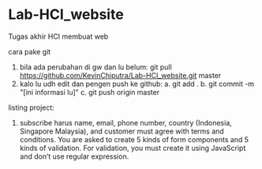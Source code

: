 # Lab-HCI_website
Tugas akhir HCI membuat web

cara pake git
1. bila ada perubahan di gw dan lu belum: git pull https://github.com/KevinChiputra/Lab-HCI_website.git master
2. kalo lu udh edit dan pengen push ke github: 
    a. git add .
    b. git commit -m "[ini informasi lu]"
    c. git push origin master


listing project:
1. subscribe harus name, email, phone number, country (Indonesia, Singapore Malaysia), and customer must agree with terms and conditions. You are asked to create 5 kinds of form components and 5 kinds of validation. For validation, you must create it using JavaScript and don’t use regular expression.
